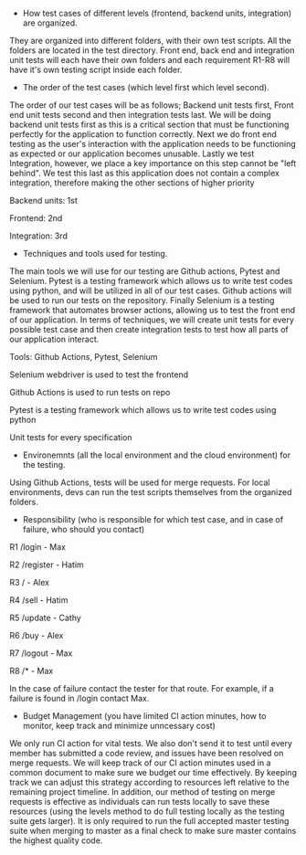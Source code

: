 -   How test cases of different levels (frontend, backend units, integration) are organized.

They are organized into different folders, with their own test scripts.
All the folders are located in the test directory. Front end, back end
and integration unit tests will each have their own folders and each
requirement R1-R8 will have it's own testing script inside each folder.

-   The order of the test cases (which level first which level second).

The order of our test cases will be as follows; Backend unit tests
first, Front end unit tests second and then integration tests last. We
will be doing backend unit tests first as this is a critical section
that must be functioning perfectly for the application to function
correctly. Next we do front end testing as the user\'s interaction with
the application needs to be functioning as expected or our application
becomes unusable. Lastly we test Integration, however, we place a key
importance on this step cannot be "left behind". We test this last as
this application does not contain a complex integration, therefore
making the other sections of higher priority

Backend units: 1st

Frontend: 2nd

Integration: 3rd

-   Techniques and tools used for testing.

The main tools we will use for our testing are Github actions, Pytest
and Selenium. Pytest is a testing framework which allows us to write
test codes using python, and will be utilized in all of our test cases.
Github actions will be used to run our tests on the repository. Finally
Selenium is a testing framework that automates browser actions, allowing
us to test the front end of our application. In terms of techniques, we
will create unit tests for every possible test case and then create
integration tests to test how all parts of our application interact.

Tools: Github Actions, Pytest, Selenium

Selenium webdriver is used to test the frontend

Github Actions is used to run tests on repo

Pytest is a testing framework which allows us to write test codes using
python

Unit tests for every specification

-   Environemnts (all the local environment and the cloud environment) for the testing.

Using Github Actions, tests will be used for merge requests. For local
environments, devs can run the test scripts themselves from the
organized folders.

-   Responsibility (who is responsible for which test case, and in case of failure, who should you contact)

R1 /login - Max

R2 /register - Hatim

R3 / - Alex

R4 /sell - Hatim

R5 /update - Cathy

R6 /buy - Alex

R7 /logout - Max

R8 /\* - Max

In the case of failure contact the tester for that route. For example,
if a failure is found in /login contact Max.

-   Budget Management (you have limited CI action minutes, how to monitor, keep track and minimize unncessary cost)

We only run CI action for vital tests. We also don't send it to test
until every member has submitted a code review, and issues have been
resolved on merge requests. We will keep track of our CI action minutes
used in a common document to make sure we budget our time effectively.
By keeping track we can adjust this strategy according to resources left
relative to the remaining project timeline. In addition, our method of
testing on merge requests is effective as individuals can run tests
locally to save these resources (using the levels method to do full
testing locally as the testing suite gets larger). It is only required
to run the full accepted master testing suite when merging to master as
a final check to make sure master contains the highest quality code.
